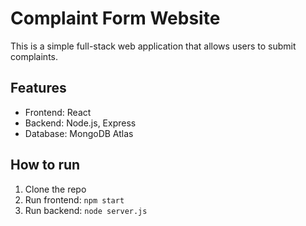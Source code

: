 # Complaint Form Website

This is a simple full-stack web application that allows users to submit complaints.

## Features
- Frontend: React
- Backend: Node.js, Express
- Database: MongoDB Atlas

## How to run
1. Clone the repo
2. Run frontend: `npm start`
3. Run backend: `node server.js`


